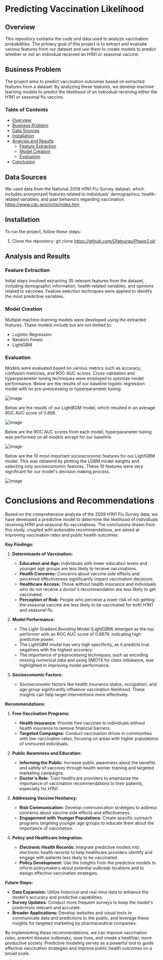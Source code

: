 # Predicting Vaccination Likelihood

## Overview

This repository contains the code and data used to analyze vaccination probabilities. The primary goal of this project is to extract and evaluate various features from our dataset and use them to create models to predict whether or not an individual received an H1N1 or seasonal vaccine.

## Business Problem

The project aims to predict vaccination outcomes based on extracted features from a dataset. By analyzing these features, we develop machine learning models to predict the likelihood of an individual receiving either the H1N1 or seasonal flu vaccine.

### Table of Contents

- [Overview](#overview)
- [Business Problem](#business-problem)
- [Data Sources](#data-sources)
- [Installation](#installation)
- [Analysis and Results](#analysis-and-results)
  - [Feature Extraction](#feature-extraction)
  - [Model Creation](#model-creation)
  - [Evaluation](#evaluation)
- [Conclusion](#conclusions-and-recommendations)

## Data Sources

We used data from the National 2009 H1N1 Flu Survey dataset, which includes anonymized features related to individuals' demographics, health-related variables, and past behaviors regarding vaccination. https://www.cdc.gov/nchs/index.htm

## Installation

To run the project, follow these steps:

1. Clone the repository: git clone https://github.com/Gfatouras/Phase3.git
   
## Analysis and Results

### Feature Extraction

Initial steps involved extracting 35 relevant features from the dataset, including demographic information, health-related variables, and opinions related to vaccines. Feature selection techniques were applied to identify the most predictive variables.

### Model Creation

Multiple machine learning models were developed using the extracted features. These models include but are not limited to:
- Logistic Regression
- Random Forest
- LightGBM
### Evaluation

Models were evaluated based on various metrics such as accuracy, confusion matricies, and ROC-AUC scores. Cross-validation and hyperparameter tuning techniques were employed to optimize model performance. 
Below are the results of our baseline logistic regression model with no pre-preocessing or hyperparameter tuning.

![image](https://github.com/Gfatouras/Phase3/assets/165408353/fe1c998b-b7da-4c04-8abc-afcb1b3d710a)



Below are the results of our LightBGM model, which resulted in an average ROC AUC score of 0.868.

![image](https://github.com/user-attachments/assets/7121e13a-8b15-4542-8b03-7dfc1e14fe17)

Below are the ROC AUC scores from each model, hyperparameter tuning was performed on all models except for our baseline. 

![image](https://github.com/user-attachments/assets/4945fd40-5cc2-498a-afe4-15fa5eb15951)

Below are the 10 most important socioeconomic features for our LightGBM model. This was obtaiend by plotting the LGBM model weights and selecting only socioecomomic features. These 10 features were very significant for our model's decision making process.

![image](https://github.com/user-attachments/assets/9c7234c1-794c-4113-8fe9-31e0550edda5)



# Conclusions and Recommendations

Based on the comprehensive analysis of the 2009 H1N1 Flu Survey data, we have developed a predictive model to determine the likelihood of individuals receiving H1N1 and seasonal flu vaccinations. The conclusions drawn from this study, coupled with actionable recommendations, are aimed at improving vaccination rates and public health outcomes.

**Key Findings:**

1. **Determinants of Vaccination:**
   - **Education and Age:** Individuals with lower education levels and younger age groups are less likely to receive vaccinations.
   - **Health Concerns:** Concerns about vaccine side effects and perceived effectiveness significantly impact vaccination decisions.
   - **Healthcare Access:** Those without health insurance and individuals who do not receive a doctor's recommendation are less likely to get vaccinated.
   - **Perception of Risk:** People who perceive a lower risk of not getting the seasonal vaccine are less likely to be vaccinated for both H1N1 and seasonal flu.

2. **Model Performance:**
   - The Light Gradient Boosting Model (LightGBM) emerged as the top performer with an ROC AUC score of 0.8679, indicating high predictive power.
   - The LightGBM model has very high specificity, as it predicts true negatives with the highest accuracy.
   - The importance of preprocessing techniques, such as encoding missing numerical data and using SMOTE for class imbalance, was highlighted in improving model performance.

3. **Socioeconomic Factors:**
   - Socioeconomic factors like health insurance status, occupation, and age group significantly influence vaccination likelihood. These insights can help target interventions more effectively.

**Recommendations:**

1. **Free Vaccination Programs:**
   - **Health Insurance:** Provide free vaccines to individuals without health insurance to remove financial barriers.
   - **Targeted Campaigns:** Conduct vaccination drives in communities with low vaccination rates, focusing on areas with higher populations of uninsured individuals.

2. **Public Awareness and Education:**
   - **Informing the Public:** Increase public awareness about the benefits and safety of vaccines through health worker training and targeted marketing campaigns.
   - **Doctor's Role:** Train healthcare providers to emphasize the importance of vaccination recommendations to their patients, especially for H1N1.

3. **Addressing Vaccine Hesitancy:**
   - **Risk Communication:** Develop communication strategies to address concerns about vaccine side effects and effectiveness.
   - **Engagement with Younger Populations:** Create specific outreach programs targeting younger age groups to educate them about the importance of vaccination.

4. **Policy and Healthcare Integration:**
   - **Electronic Health Records:** Integrate predictive models into electronic health records to help healthcare providers identify and engage with patients less likely to be vaccinated.
   - **Policy Development:** Use the insights from the predictive models to inform policymakers about potential outbreak locations and to design effective vaccination strategies.

**Future Steps:**

- **Data Expansion:** Utilize historical and real-time data to enhance the model's accuracy and predictive capabilities.
- **Survey Updates:** Conduct more frequent surveys to keep the model's predictions relevant and accurate.
- **Broader Applications:** Develop websites and visual tools to communicate data and predictions to the public, and leverage these insights for targeted marketing by pharmaceutical companies.

By implementing these recommendations, we can improve vaccination rates, prevent disease outbreaks, save lives, and create a healthier, more productive society. Predictive modeling serves as a powerful tool to guide effective vaccination strategies and improve public health outcomes on a broad scale.
